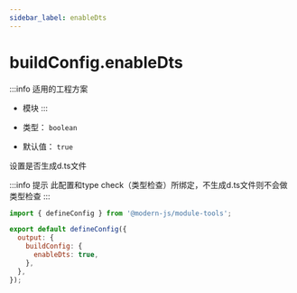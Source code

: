 ```yaml
---
sidebar_label: enableDts
---
```


# buildConfig.enableDts

:::info 适用的工程方案
* 模块
:::

* 类型： `boolean`
* 默认值： `true`

设置是否生成d.ts文件

:::info 提示
此配置和type check（类型检查）所绑定，不生成d.ts文件则不会做类型检查
:::

```js title="modern.config.js"
import { defineConfig } from '@modern-js/module-tools';

export default defineConfig({
  output: {
    buildConfig: {
      enableDts: true,
    },
  },
});
```
